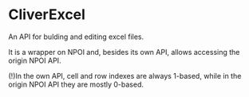 # CliverExcel

An API for bulding and editing excel files. 

It is a wrapper on NPOI and, besides its own API, allows accessing the origin NPOI API.

(!)In the own API, cell and row indexes are always 1-based, while in the origin NPOI API they are mostly 0-based.
